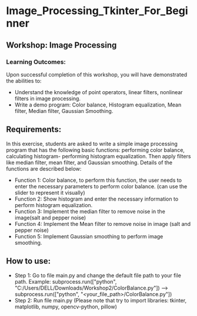 # Image_Processing_Tkinter_For_Beginner
## Workshop: Image Processing
### Learning Outcomes:
Upon successful completion of this workshop, you will have demonstrated the abilities to:
- Understand the knowledge of point operators, linear filters, nonlinear filters in image processing.
- Write a demo program: Color balance, Histogram equalization, Mean filter, Median filter, Gaussian Smoothing.
## Requirements:
In this exercise, students are asked to write a simple image processing program that has the following basic functions: performing color balance, calculating histogram- performing histogram equalization. Then apply filters like median filter, mean filter, and Gaussian smoothing. Details of the functions are described below:
- Function 1: Color balance, to perform this function, the user needs to enter the necessary parameters to perform color balance. (can use the slider to represent it visually)
- Function 2: Show histogram and enter the necessary information to perform histogram equalization.
- Function 3: Implement the median filter to remove noise in the image(salt and pepper noise)
- Function 4: Implement the Mean filter to remove noise in image (salt and pepper noise)
- Function 5: Implement Gaussian smoothing to perform image smoothing.
## How to use:
- Step 1: Go to file main.py and change the default file path to your file path. Example: subprocess.run(["python", "C:/Users/DELL/Downloads/Workshop2/ColorBalance.py"]) --> subprocess.run(["python", "<your_file_path>/ColorBalance.py"])
- Step 2: Run file main.py (Please note that try to import libraries: tkinter, matplotlib, numpy, opencv-python, pillow)
